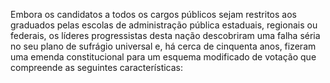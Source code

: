 ﻿Embora os candidatos a todos os cargos públicos sejam restritos aos graduados pelas escolas de administração pública estaduais, regionais ou federais, os líderes progressistas desta nação descobriram uma falha séria no seu plano de sufrágio universal e, há cerca de cinquenta anos, fizeram uma emenda constitucional para um esquema modificado de votação que compreende as seguintes características: